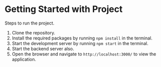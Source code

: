 # Getting Started with Project

Steps to run the project.
1. Clone the repository.
2. Install the required packages by running `npm install` in the terminal.
3. Start the development server by running `npm start` in the terminal.
4. Start the backend server also.
4. Open the browser and navigate to `http://localhost:3000/` to view the application.
